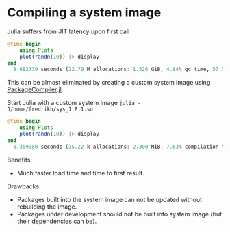 # Compiling a system image

Julia suffers from JIT latency upon first call
```julia
@time begin
    using Plots
    plot(randn(10)) |> display
end
  8.682779 seconds (22.79 M allocations: 1.326 GiB, 4.84% gc time, 57.58% compilation time: 4% of which was recompilation)
```

This can be almost eliminated by creating a custom system image using [PackageCompiler.jl](https://julialang.github.io/PackageCompiler.jl/stable/).

Start Julia with a custom system image `julia -J/home/fredrikb/sys_1.8.1.so`
```julia
@time begin
    using Plots
    plot(randn(10)) |> display
end
  0.359080 seconds (35.22 k allocations: 2.300 MiB, 7.63% compilation time)
```



Benefits:
- Much faster load time and time to first result.

Drawbacks:
- Packages built into the system image can not be updated without rebuilding the image.
- Packages under development should not be built into system image (but their dependencies can be).